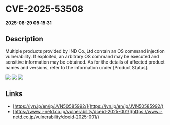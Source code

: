 # CVE-2025-53508

**2025-08-29 05:15:31**

## Description
Multiple products provided by iND Co.,Ltd contain an OS command injection vulnerability. If exploited, an arbitrary OS command may be executed and sensitive information may be obtained. As for the details of affected product names and versions, refer to the information under [Product Status].

![](https://img.shields.io/static/v1?label=Score&message=8.6&color=red)
![](https://img.shields.io/static/v1?label=Severity&message=HIGH&color=red)
![](https://img.shields.io/static/v1?label=CWE&message=RCE&color=green)

## Links
- [https://jvn.jp/en/jp/JVN50585992/](https://jvn.jp/en/jp/JVN50585992/)
- [https://www.i-netd.co.jp/vulnerability/dceid-2025-001/](https://www.i-netd.co.jp/vulnerability/dceid-2025-001/)
